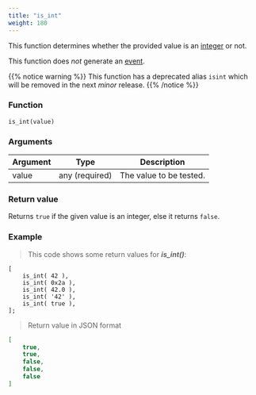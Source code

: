 ```yaml
---
title: "is_int"
weight: 180
---
```


This function determines whether the provided value is an [integer](../../data-types/int) or not.

This function does *not* generate an [event](../../overview/events).

{{% notice warning %}}
This function has a deprecated alias `isint` which will be removed in the next *minor* release.
{{% /notice %}}

### Function

`is_int(value)`

### Arguments

Argument | Type | Description
-------- | ---- | -----------
value | any (required) | The value to be tested.

### Return value

Returns `true` if the given value is an integer, else it returns `false`.

### Example

> This code shows some return values for ***is_int()***:

```thingsdb,json_response
[
    is_int( 42 ),
    is_int( 0x2a ),
    is_int( 42.0 ),
    is_int( '42' ),
    is_int( true ),
];
```

> Return value in JSON format

```json
[
    true,
    true,
    false,
    false,
    false
]
```
